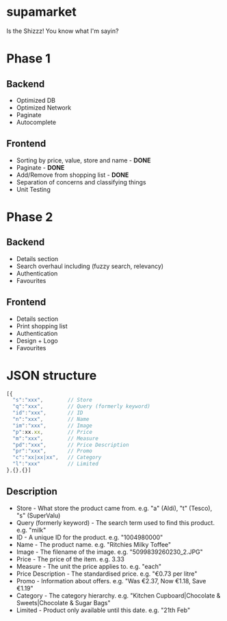 # supamarket
Is the Shizzz! You know what I'm sayin?

# Phase 1 

## Backend
- Optimized DB
- Optimized Network
- Paginate
- Autocomplete

## Frontend
- Sorting by price, value, store and name - **DONE**
- Paginate - **DONE**
- Add/Remove from shopping list - **DONE**
- Separation of concerns and classifying things
- Unit Testing

# Phase 2

## Backend
- Details section
- Search overhaul including (fuzzy search, relevancy)
- Authentication
- Favourites

## Frontend
- Details section
- Print shopping list
- Authentication
- Design + Logo
- Favourites

# JSON structure
```javascript
[{
  "s":"xxx",        // Store
  "q":"xxx",        // Query (formerly keyword)
  "id":"xxx",       // ID
  "n":"xxx",        // Name
  "im":"xxx",       // Image
  "p":xx.xx,        // Price
  "m":"xxx",        // Measure
  "pd":"xxx",       // Price Description
  "pr":"xxx",       // Promo
  "c":"xx|xx|xx",   // Category
  "l":"xxx"         // Limited
},{},{}]
```
## Description
- Store - What store the product came from. e.g. "a" (Aldi), "t" (Tesco), "s" (SuperValu)
- Query (formerly keyword) - The search term used to find this product. e.g. "milk"
- ID - A unique ID for the product. e.g. "1004980000"
- Name - The product name. e.g. "Ritchies Milky Toffee"
- Image - The filename of the image. e.g. "5099839260230_2.JPG"
- Price - The price of the item. e.g. 3.33
- Measure - The unit the price applies to. e.g. "each"
- Price Description - The standardised price. e.g. "€0.73 per litre"
- Promo - Information about offers. e.g. "Was €2.37, Now €1.18, Save €1.19"
- Category - The category hierarchy. e.g. "Kitchen Cupboard|Chocolate & Sweets|Chocolate & Sugar Bags"
- Limited - Product only available until this date. e.g. "21th Feb"
